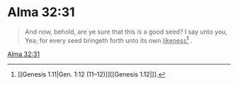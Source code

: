 # Alma 32:31

> And now, behold, are ye sure that this is a good seed? I say unto you, Yea; for every seed bringeth forth unto its own <u>likeness</u>[^a] .

[Alma 32:31](https://www.churchofjesuschrist.org/study/scriptures/bofm/alma/32?lang=eng&id=p31#p31)


[^a]: [[Genesis 1.11|Gen. 1:12 (11–12)]][[Genesis 1.12|]].  
